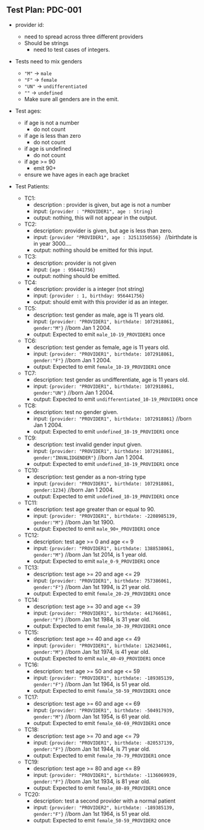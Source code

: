 ## Test Plan: PDC-001

* provider id: 
    - need to spread across three different providers
    - Should be strings
        + need to test cases of integers. 

* Tests need to mix genders 
    - `"M"` -> `male`
    - `"F"` -> `female`
    - `"UN"` -> `undifferentiated`
    - `""` -> `undefined`
    - Make sure all genders are in the emit. 

* Test ages: 
    - if age is not a number
        + do not count
    - if age is less than zero
        + do not count
    - if age is undefined
        + do not count
    - if age >= 90
        + emit 90+
    - ensure we have ages in each age bracket

* Test Patients: 
    - TC1:
        + description : provider is given, but age is not a number
        + input: `{provider : "PROVIDER1", age : String}`
        + output: nothing, this will not appear in the output. 
    - TC2: 
        + description: provider is given, but age is less than zero. 
        + input: `{provider "PROVIDER1", age : 32513350556} ` //birthdate is in year 3000....
        + output: nothing should be emitted for this input. 
    - TC3: 
        + description: provider is not given
        + input: `{age : 956441756}`
        + output: nothing should be emitted.
    - TC4:
        + description: provider is a integer (not string)
        + input: `{provider : 1, birthday: 956441756}`
        + output: should emit with this provider id as an integer. 
    - TC5: 
        + description: test gender as male, age is 11 years old. 
        + input: `{provider: "PROVIDER1", birthdate: 1072918861, gender:"M"}` //born Jan 1 2004.
        + output: Expected to emit `male_10-19_PROVIDER1` once
    - TC6: 
        + description: test gender as female, age is 11 years old. 
        + input: `{provider: "PROVIDER1", birthdate: 1072918861, gender:"F"}` //born Jan 1 2004.
        + output: Expected to emit `female_10-19_PROVIDER1` once
    - TC7: 
        + description: test gender as undifferentiate, age is 11 years old. 
        + input: `{provider: "PROVIDER1", birthdate: 1072918861, gender:"UN"}` //born Jan 1 2004.
        + output: Expected to emit `undifferentiated_10-19_PROVIDER1` once  
    - TC8: 
        + description: test no gender given. 
        + input: `{provider: "PROVIDER1", birthdate: 1072918861}` //born Jan 1 2004.
        + output: Expected to emit `undefined_10-19_PROVIDER1` once
    - TC9:
        + description: test invalid gender input given.
        + input: `{provider: "PROVIDER1", birthdate: 1072918861, gender:"INVALIDGENDER"}` //born Jan 1 2004.
        + output: Expected to emit `undefined_10-19_PROVIDER1` once
    - TC10:
        + description: test gender as a non-string type
        + input: `{provider: "PROVIDER1", birthdate: 1072918861, gender:1234}` //born Jan 1 2004.
        + output: Expected to emit `undefined_10-19_PROVIDER1` once
    - TC11: 
        + description: test age greater than or equal to 90. 
        + input: `{provider: "PROVIDER1", birthdate: -2208985139, gender:"M"}` //born Jan 1st 1900. 
        + output: Expected to emit `male_90+_PROVIDER1` once
    - TC12: 
        + description: test age >= 0 and age <= 9
        + input: `{provider: "PROVIDER1", birthdate: 1388538061, gender:"M"}` //born Jan 1st 2014, is 1 year old. 
        + output: Expected to emit `male_0-9_PROVIDER1` once
    - TC13: 
        + description: test age >= 20 and age <= 29
        + input: `{provider: "PROVIDER1", birthdate: 757386061, gender:"F"}` //born Jan 1st 1994, is 21 year old. 
        + output: Expected to emit `female_20-29_PROVIDER1` once
    - TC14: 
        + description: test age >= 30 and age <= 39
        + input: `{provider: "PROVIDER1", birthdate: 441766861, gender:"F"}` //born Jan 1st 1984, is 31 year old. 
        + output: Expected to emit `female_30-39_PROVIDER1` once
    - TC15: 
        + description: test age >= 40 and age <= 49
        + input: `{provider: "PROVIDER1", birthdate: 126234061, gender:"M"}` //born Jan 1st 1974, is 41 year old. 
        + output: Expected to emit `male_40-49_PROVIDER1` once
    - TC16: 
        + description: test age >= 50 and age <= 59
        + input: `{provider: "PROVIDER1", birthdate: -189385139, gender:"F"}` //born Jan 1st 1964, is 51 year old. 
        + output: Expected to emit `female_50-59_PROVIDER1` once
    - TC17: 
        + description: test age >= 60 and age <= 69
        + input: `{provider: "PROVIDER1", birthdate: -504917939, gender:"M"}` //born Jan 1st 1954, is 61 year old. 
        + output: Expected to emit `female_60-69_PROVIDER1` once
    - TC18: 
        + description: test age >= 70 and age <= 79
        + input: `{provider: "PROVIDER1", birthdate: -820537139, gender:"F"}` //born Jan 1st 1944, is 71 year old. 
        + output: Expected to emit `female_70-79_PROVIDER1` once
    - TC19: 
        + description: test age >= 80 and age <= 89
        + input: `{provider: "PROVIDER1", birthdate: -1136069939, gender:"F"}` //born Jan 1st 1934, is 81 year old. 
        + output: Expected to emit `female_80-89_PROVIDER1` once
    - TC20:
        + description: test a second provider with a normal patient
        + input: `{provider: "PROVIDER2", birthdate: -189385139, gender:"F"}` //born Jan 1st 1964, is 51 year old. 
        + output: Expected to emit `female_50-59_PROVIDER2` once

